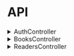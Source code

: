 # API
<details><summary>AuthController</summary>
<details><summary><code>GET</code> <code><b>/api/auth/checkauth</b></code> <code>(Проверка)</code></summary>

Возвращает
```json
{
	"auth" : true,
	"token" : "xsfsgrddgrge454etre6ytgrfy45",
	"session" : "35435trdgd5ed4trt4g",
	"expired" : 86400,
	"timeout" : 86400,
	"user_data" : [
	  "id" : 1,
	  "login" : "user", //имя 
	  "sname" : "ivanov", // фамилия 
	  "fname" : "ivan", //имя 
	  "lname" : "ivanich", //отчество 
	  "gender" : 1,
	  "email" : "user@example.com",
	  "tel" : "87011234567",
	  "about" : "i am proger",
	  "iin" : "123456789012",
	  "avatar" : "img.png",
	],
}
```
	
</details>

<details><summary><code>POST</code> <code><b>/api/auth/login</b></code> <code>(Логин, авторизация)</code></summary>
	
Принимает
```json
{
	"username" : "login", //имя
	"password" : "qwerty12345", //пароль
}
```
	
Возвращает
```json
{	
	"token" : "xsfsgrddgrge454etre6ytgrfy45",
	"session" : "35435trdgd5ed4trt4g",
	"expired" : "86400",
	"timeout" : "86400",
	"user_data" :  [
	  "id" : "1",
	  "login" : "user", //имя 
	  "sname" : "ivanov", // фамилия
	  "fname" : "ivan", //имя 
	  "lname" : "ivanich", //отчество
	  "gender" : 1,
	  "email" : "user@example.com",
	  "tel" : "87011234567",
	  "about" : "i am proger",
	  "iin" : "123456789012",
	  "avatar" : "img.png", \\Аватарка 
	],
}
```


</details>

<details><summary><code>GET</code> <code><b>/api/auth/logout</b></code> <code>(Деавторизация)</code></summary>

Возвращает
```json
{
	"success" : "true", \\Выход с аккаунта, перебрасывает на страницу входа
}
```
</details>
</details>

<details><summary>BooksController</summary>

<details><summary><code>GET</code> <code><b>/api/books</b></code> <code>(Книги)</code></summary>

Возвращает
```json
{
  "list": [
    {
      "id": 3, //айди
      "name": "dsadsa", //имя
      "count": 1, //кол-во
      "publishing": "" //издательство
    },
    {
      "id": 8, //айди
      "name": "dsadsa", //имя
      "count": 1, //кол-во
      "publishing": "" //издательство
	  "about": "" //автор
	  "inventory_number": "" //инвентарь номер
	  "year_publishing": "" //год издательства
	  "img": "" //картинка (ссылка)
    }
  ],
  "count": 2
}
```
</details>

<details><summary><code>POST</code> <code><b>/api/books</b></code> <code>(Книги)</code></summary>

Принимает

```json
{
  "id": "21312312", //айди записи
  "reader_id": "2121312312", //айди читателя
  "book_id": "21312321", //айди книги
  "date_start": "1 января 2025", //дата выдачи
  "date_end_plan": "10 января 2026", //дата возвращения
  "date_end_fact": "15 января 2026", //дата возвращения по факту
}
```

Возвращает

```json
{
  "list": [
    {
      "id": 1, //айди
      "fio": "test student", //фио
      "group": "vtipob-42", //группа
      "iin": "4294967295" //иин
    },
    {
      "id": 2, //айди
      "fio": "test student 2", //фио
      "group": "vtipob-42", //группа
      "iin": "4294967294" //иин
    }
  ],
  "count": 2 //кол-во
}
```

</details>

<details><summary><code>GET</code> <code><b>/api/books/{id}</b></code> <code>(Книги по id)</code></summary>

Принимает
```json
	//api/books/3 \\КНИГА ПО АЙДИ (3 айди	- пример)
```
Возвращает
```json
{
   "id": 3,
   "name": "dsadsa",
   "count": 1,
   "publishing": ""
}
```
</details>

<details><summary><code>POST</code> <code><b>/api/books/{id}</b></code> <code>(Книги по id)</code></summary>

Принимает
```json
{
	"name" : '', //название книги
	"count" : 1, //кол-во
	"publishing" : '', //издательство
	"about" : '', //о книге
	"inventory_number": '', //инвентарь номер
	"year_publishing": '', //год издательства
	"img" : '', //год издательства
	"author" : '', //автор
	
}
```
Возвращает
```json
{
  "id": 3,
  "name": "dsadsa",
  "count": 1,
  "publishing": ""
}
```
</details>

<details><summary><code>DELETE</code> <code><b>/books/{id}</b></code> <code>(Книги по id)</code></summary>

Возвращает
```json
{
	"success": "true", // УДАЛЕНИЕ КНИГИ ИЗ БАЗЫ
}
```
</details>

<details><summary><code>GET</code> <code><b>/api/books-issued</b></code> <code>(Выдача книг)</code></summary>

Возвращает
```json
{
  "list": [
    {
      "id": 3,
      "reader_id": 2,
      "book_id": 3,
      "date_start": "2022-12-22 05:34:56",
      "date_end_plan": "2022-12-22 05:34:56",
      "date_end_fact": "0000-00-00 00:00:00",
      "book_name": "dsadsa",
      "book_publishing": "",
      "reader_fio": "test student 2",
      "reader_group": "vtipob-42",
      "reader_iin": "4294967294"
    }
  ],
  "count": 1
}
```
</details>

<details><summary><code>POST</code> <code><b>/api/books-issued</b></code> <code>(POST параметр Выдача Книги)</code></summary>

Принимает
```json
{
	"book_id" : "32432432",
	"reader_id" : "423432432",
	"date_start" : "1 января 2025",
	"date_end" : "15 января 2026",
}
```
Возвращает
```json
{
	"id" : "1",
	"success" : "true",
}
```
</details>

<details><summary><code>GET</code> <code><b>/api/books-issued</b></code> <code>(Выдача Книги)</code></summary>

Принимает
```json
	\\ВЫДАЧА КНИГИ\\
```
</details>

<details><summary><code>POST</code> <code><b>/api/books-issued</b></code> <code>(POST параметр выдача Книги)</code></summary>

Принимает
```json
{
	"date_end": "2022-12-22", //ДАТА СДАЧИ КНИГИ
}
```
Возвращает
```json
{
  "list": [
    {
      "id": 3,
      "reader_id": 2,
      "book_id": 3,
      "date_start": "2022-12-22 05:34:56",
      "date_end_plan": "2022-12-22 05:34:56",
      "date_end_fact": "0000-00-00 00:00:00",
      "book_name": "dsadsa",
      "book_publishing": "",
      "reader_fio": "test student 2",
      "reader_group": "vtipob-42",
      "reader_iin": "4294967294"
    }
  ],
  "count": 1
}
```
</details>

<details><summary><code>DELETE</code> <code><b>/api/books-issued</b></code> <code>(Удаление выданной книги)</code></summary>

Возвращает
```json
{	
	"success": "success", \\УДАЛЕНИЕ ВЫДАННОЙ КНИГИ ИЗ БАЗЫ
}
```
</details>
</details>


<details><summary>ReadersController</summary>
<details><summary><code>GET</code> <code><b>/api/readers</b></code> <code>(Читатели)</code></summary>
	
Возвращает
```json
{
	"list" : "list", \\СПИСОК
	"count" : "2", \\кол-во
}
{
  "list": [
    {
      "id": 1,
      "fio": "\u0413\u0443\u0440\u044c\u044f\u043d\u043e\u0432 \u0418\u043b\u044c\u044f",
      "group": "vtipob-42",
      "iin": "4294967295"
    },
    {
      "id": 2,
      "fio": "\u041f\u0430\u043b\u0430\u0433\u0443\u0442\u0430 \u0414\u0430\u043d\u0438\u043b",
      "group": "vtipob-42",
      "iin": "4294967294"
    }
  ],
  "count": 2
}
```
</details>

<details><summary><code>POST</code> <code><b>/api/readers</b></code> <code>(Читатели)</code></summary>

Принимает
```json
{
	"fio" : "Ivan Ivanov Ivanovih",
	"group" : "POb-42",
	"iin" : "123456789012",
}
```		
Возвращает
```json
{
	"id" : 1, \\айди
	"success" : "true", \\выдача информации
}
```
</details>

<details><summary><code>GET</code> <code><b>/api/readers/{id}</b></code> <code>(Читатель по id)</code></summary>

 ПОИСК ЧИТАТЕЛЯ ПО АЙДИ

Возвращает
```json
{
  "id": 1,
  "fio": "test student",
  "group": "vtipob-42",
  "iin": "4294967295"
}
```
</details>

<details><summary><code>POST</code> <code><b>/api/readers/{id}</b></code> <code>(POST параметр Читатель по id)</code></summary>

Принимает
```json
{
	"fio" : "ivanov ivan ivanich",
	"group" : "POb-42",
	"iin" : "123456789012",
}
```	
Возвращает
```json
{
  "id": 7,
  "fio": "ivanov ivan ivanich",
  "group": "POb-42",
  "iin": "12345678901"
}
```	
</details>

<details><summary><code>DELETE</code> <code><b>/api/readers/{id}</b></code> <code>(Удаление Читателя по id)</code></summary>

Возвращает
```json
{
	"success" : "true", //УДАЛЕНИЕ ЧИТАТЕЛЯ ПО ID 
}
```	
</details>

<details><summary><code>GET</code> <code><b>/api/readers-debtors</b></code> <code>(Читатели должники)</code></summary>
	
Возвращает
```json
{
	"list" : "list", \\список\\
	"count" : "count", \\кол-во\\
}
{
  "list": [
    {
      "id": 3,
      "reader_id": 2,
      "reader_fio": "\u041f\u0430\u043b\u0430\u0433\u0443\u0442\u0430 \u0414\u0430\u043d\u0438\u043b",
      "reader_group": "vtipob-42",
      "reader_iin": "4294967294"
    }
  ],
  "count": 1
}
```	
</details>

<details><summary><code>GET</code> <code><b>/api/readers-debtors</b></code> <code>(Читатели должники)</code></summary>
	
Возвращает
```json
{
	"list" : "list", \\выдаёт список читателей должников
	"count" : "count", \\кол-во книг которые они не вернули
}
{
  "list": [
    {
      "id": 3,
      "reader_id": 2,
      "reader_fio": "\u041f\u0430\u043b\u0430\u0433\u0443\u0442\u0430 \u0414\u0430\u043d\u0438\u043b",
      "reader_group": "vtipob-42",
      "reader_iin": "4294967294"
    }
  ],
  "count": 1
}
```	
</details>